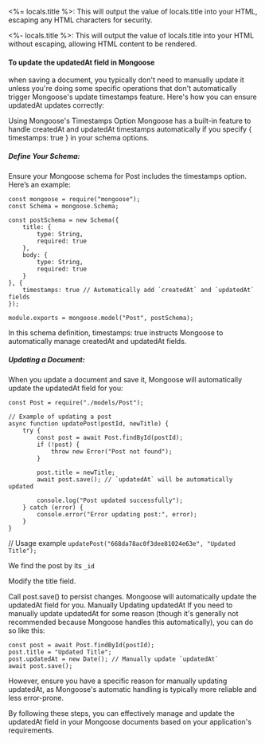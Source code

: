 <%= locals.title %>: This will output the value of locals.title into your HTML, escaping any HTML characters for security.

<%- locals.title %>: This will output the value of locals.title into your HTML without escaping, allowing HTML content to be rendered.

#### To update the updatedAt field in Mongoose

when saving a document, you typically don't need to manually update it unless you're doing some specific operations that don't automatically trigger Mongoose's update timestamps feature. Here's how you can ensure updatedAt updates correctly:

Using Mongoose's Timestamps Option
Mongoose has a built-in feature to handle createdAt and updatedAt timestamps automatically if you specify { timestamps: true } in your schema options.

##### Define Your Schema:

Ensure your Mongoose schema for Post includes the timestamps option. Here’s an example:

```
const mongoose = require("mongoose");
const Schema = mongoose.Schema;

const postSchema = new Schema({
    title: {
        type: String,
        required: true
    },
    body: {
        type: String,
        required: true
    }
}, {
    timestamps: true // Automatically add `createdAt` and `updatedAt` fields
});

module.exports = mongoose.model("Post", postSchema);
```

In this schema definition, timestamps: true instructs Mongoose to automatically manage createdAt and updatedAt fields.

##### Updating a Document:

When you update a document and save it, Mongoose will automatically update the updatedAt field for you:

```
const Post = require("./models/Post");

// Example of updating a post
async function updatePost(postId, newTitle) {
    try {
        const post = await Post.findById(postId);
        if (!post) {
            throw new Error("Post not found");
        }

        post.title = newTitle;
        await post.save(); // `updatedAt` will be automatically updated

        console.log("Post updated successfully");
    } catch (error) {
        console.error("Error updating post:", error);
    }
}
```

// Usage example
`updatePost("668da78ac0f3dee81024e63e", "Updated Title");`

We find the post by its `_id`

Modify the title field.

Call post.save() to persist changes. Mongoose will automatically update the updatedAt field for you.
Manually Updating updatedAt
If you need to manually update updatedAt for some reason (though it's generally not recommended because Mongoose handles this automatically), you can do so like this:

```
const post = await Post.findById(postId);
post.title = "Updated Title";
post.updatedAt = new Date(); // Manually update `updatedAt`
await post.save();
```

However, ensure you have a specific reason for manually updating updatedAt, as Mongoose's automatic handling is typically more reliable and less error-prone.

By following these steps, you can effectively manage and update the updatedAt field in your Mongoose documents based on your application's requirements.

